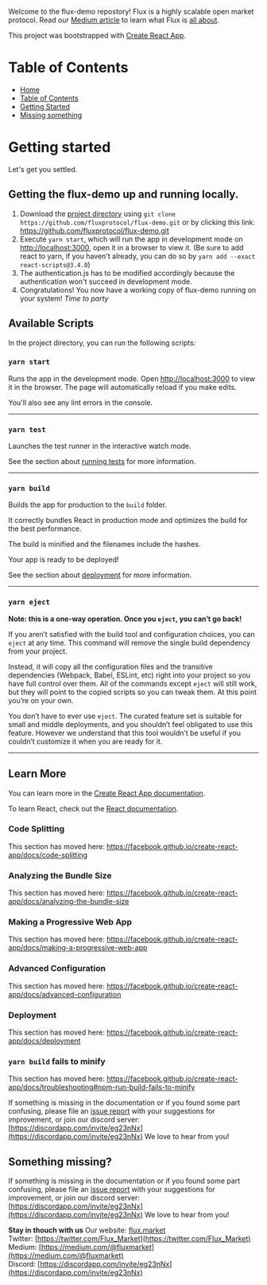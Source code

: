 Welcome to the flux-demo repostory! Flux is a highly scalable open market protocol. Read our [Medium article](https://medium.com/@fluxmarket/flux-derivatives-on-startups-69fdc683cfe2) to learn what Flux is [all about](https://medium.com/@fluxmarket/flux-derivatives-on-startups-69fdc683cfe2).

This project was bootstrapped with [Create React App](https://github.com/facebook/create-react-app).

# Table of Contents
- [Home](#Home)
- [Table of Contents](#Table-of-Contents)
- [Getting Started](#Getting-started)
- [Missing something](#Missing-something%3F)

# Getting started

Let's get you settled. 

## Getting the flux-demo up and running locally. 

1.  Download the [project directory](https://github.com/fluxprotocol/flux-demo.git) using `git clone https://github.com/fluxprotocol/flux-demo.git` or by clicking this link: https://github.com/fluxprotocol/flux-demo.git 
2.  Execute `yarn start`, which will run the app in development mode on [http://localhost:3000](http://localhost:3000), open it in a browser to view it.  (Be sure to add react to yarn, if you haven't already, you can do so by `yarn add --exact react-scripts@3.4.0`)
3.  The authentication.js has to be modified accordingly because the authentication won't succeed in development mode.
4.  Congratulations! You now have a working copy of flux-demo running on your system! _Time to party_
  
## Available Scripts

In the project directory, you can run the following scripts:

### `yarn start`

Runs the app in the development mode. Open [http://localhost:3000](http://localhost:3000) to view it in the browser. The page will automatically reload if you make edits.

You'll also see any lint errors in the console.
***
### `yarn test`
Launches the test runner in the interactive watch mode.<br />

See the section about [running tests](https://facebook.github.io/create-react-app/docs/running-tests) for more information.
***
### `yarn build`
Builds the app for production to the `build` folder.

It correctly bundles React in production mode and optimizes the build for the best performance.

The build is minified and the filenames include the hashes.

Your app is ready to be deployed!

See the section about [deployment](https://facebook.github.io/create-react-app/docs/deployment) for more information.
***
### `yarn eject`
**Note: this is a one-way operation. Once you `eject`, you can’t go back!**

If you aren’t satisfied with the build tool and configuration choices, you can `eject` at any time. This command will remove the single build dependency from your project.

Instead, it will copy all the configuration files and the transitive dependencies (Webpack, Babel, ESLint, etc) right into your project so you have full control over them. All of the commands except `eject` will still work, but they will point to the copied scripts so you can tweak them. At this point you’re on your own.

You don’t have to ever use `eject`. The curated feature set is suitable for small and middle deployments, and you shouldn’t feel obligated to use this feature. However we understand that this tool wouldn’t be useful if you couldn’t customize it when you are ready for it.

***
## Learn More
You can learn more in the [Create React App documentation](https://facebook.github.io/create-react-app/docs/getting-started).

To learn React, check out the [React documentation](https://reactjs.org/).
### Code Splitting
This section has moved here: https://facebook.github.io/create-react-app/docs/code-splitting
### Analyzing the Bundle Size
This section has moved here: https://facebook.github.io/create-react-app/docs/analyzing-the-bundle-size
### Making a Progressive Web App
This section has moved here: https://facebook.github.io/create-react-app/docs/making-a-progressive-web-app
### Advanced Configuration
This section has moved here: https://facebook.github.io/create-react-app/docs/advanced-configuration
### Deployment
This section has moved here: https://facebook.github.io/create-react-app/docs/deployment
### `yarn build` fails to minify
This section has moved here: https://facebook.github.io/create-react-app/docs/troubleshooting#npm-run-build-fails-to-minify

If something is missing in the documentation or if you found some part confusing, please file an [issue report](https://github.com/fluxprotocol/flux-demo/issues/new) with your suggestions for improvement, or join our discord server: [https://discordapp.com/invite/eg23nNx](https://discordapp.com/invite/eg23nNx) We love to hear from you!
## Something missing?
If something is missing in the documentation or if you found some part confusing, please file an [issue report](https://github.com/fluxprotocol/flux-demo/issues/new) with your suggestions for improvement, or join our discord server: [https://discordapp.com/invite/eg23nNx](https://discordapp.com/invite/eg23nNx) We love to hear from you!

**Stay in thouch with us**
Our website: [flux.market](https://www.flux.market/)<br>
Twitter:     [https://twitter.com/Flux_Market](https://twitter.com/Flux_Market)<br>
Medium:      [https://medium.com/@fluxmarket](https://medium.com/@fluxmarket)<br>
Discord:     [https://discordapp.com/invite/eg23nNx](https://discordapp.com/invite/eg23nNx)<br>
